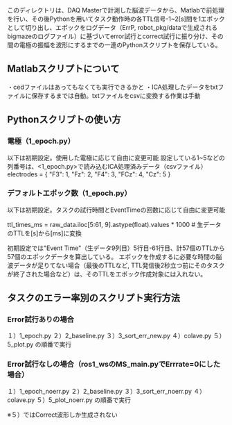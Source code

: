 このディレクトリは、DAQ Masterで計測した脳波データから、Matlabで前処理を行い、その後Pythonを用いてタスク動作時の各TTL信号-1~2[s]間を1エポックとして切り出し、エポックをログデータ（ErrP, robot_pkg/dataで生成されるbigmazeのログファイル）に基づいてerror試行とcorrect試行に振り分け、その間の電極の振幅を波形にするまでの一連のPythonスクリプトを保存している。


## Matlabスクリプトについて
・cedファイルはあってもなくても実行できるかと
・ICA処理したデータをtxtファイルに保存するまでは自動。txtファイルをcsvに変換する作業は手動


## Pythonスクリプトの使い方

### 電極（1_epoch.py）
以下は初期設定。使用した電極に応じて自由に変更可能
設定している1~5などの列番号は、<1_epoch.py>で読み込むICA処理済みデータ（csvファイル）
electrodes = {
    "F3": 1,
    "Fz": 2,
    "F4": 3,
    "FCz": 4,
    "Cz": 5
}

### デフォルトエポック数（1_epoch.py）
以下は初期設定。タスクの試行時間とEventTimeの回数に応じて自由に変更可能

ttl_times_ms = raw_data.iloc[5:61, 9].astype(float).values * 1000  # 生データのTTLを[s]から[ms]に変換

初期設定では"Event Time"（生データ9列目）5行目-61行目、計57個のTTLから57個のエポックデータを算出している。
エポックを作成するに必要な時間の脳波データが足りてない場合（最後のTTLなど, TTL発信後2秒立つ前にそのタスクが終了された場合など）は、そのTTLをエポック作成対象には入れない。



## タスクのエラー率別のスクリプト実行方法

### Error試行ありの場合
１）1_epoch.py
２）2_baseline.py
３）3_sort_err_new.py
４）colave.py
５）5_plot.py
の順番で実行


### Error試行なしの場合（ros1_wsのMS_main.pyでErrrate=0にした場合）
１）1_epoch_noerr.py
２）2_baseline.py
３）3_sort_err_noerr.py
４）colave.py
５）5_plot_noerr.py
の順番で実行

※５）ではCorrect波形しか生成されない

